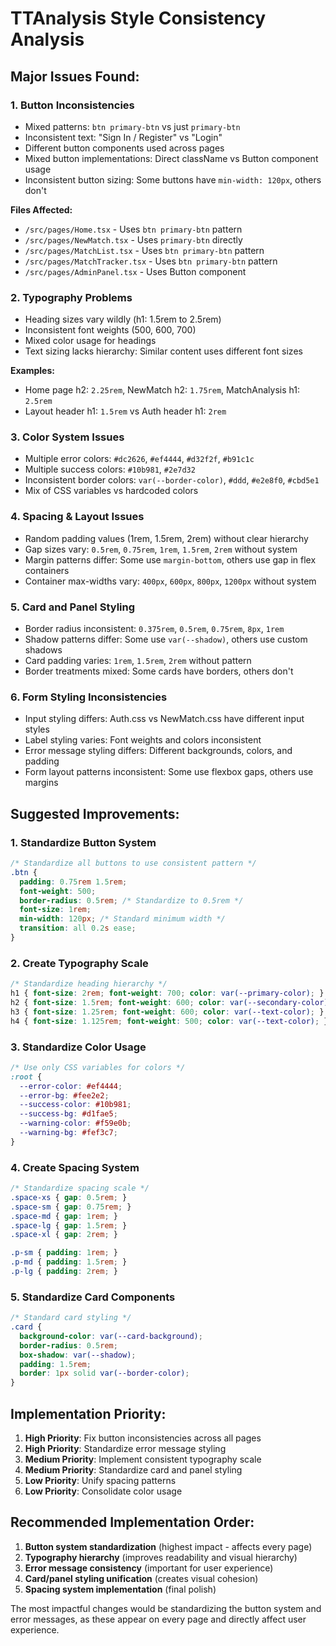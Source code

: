 # TTAnalysis Style Consistency Analysis

## **Major Issues Found:**

### **1. Button Inconsistencies**
- Mixed patterns: `btn primary-btn` vs just `primary-btn`
- Inconsistent text: "Sign In / Register" vs "Login"
- Different button components used across pages
- Mixed button implementations: Direct className vs Button component usage
- Inconsistent button sizing: Some buttons have `min-width: 120px`, others don't

**Files Affected:**
- `/src/pages/Home.tsx` - Uses `btn primary-btn` pattern
- `/src/pages/NewMatch.tsx` - Uses `primary-btn` directly  
- `/src/pages/MatchList.tsx` - Uses `btn primary-btn` pattern
- `/src/pages/MatchTracker.tsx` - Uses `btn primary-btn` pattern
- `/src/pages/AdminPanel.tsx` - Uses Button component

### **2. Typography Problems**
- Heading sizes vary wildly (h1: 1.5rem to 2.5rem)
- Inconsistent font weights (500, 600, 700)
- Mixed color usage for headings
- Text sizing lacks hierarchy: Similar content uses different font sizes

**Examples:**
- Home page h2: `2.25rem`, NewMatch h2: `1.75rem`, MatchAnalysis h1: `2.5rem`
- Layout header h1: `1.5rem` vs Auth header h1: `2rem`

### **3. Color System Issues**
- Multiple error colors: `#dc2626`, `#ef4444`, `#d32f2f`, `#b91c1c`
- Multiple success colors: `#10b981`, `#2e7d32`
- Inconsistent border colors: `var(--border-color)`, `#ddd`, `#e2e8f0`, `#cbd5e1`
- Mix of CSS variables vs hardcoded colors

### **4. Spacing & Layout Issues**
- Random padding values (1rem, 1.5rem, 2rem) without clear hierarchy
- Gap sizes vary: `0.5rem`, `0.75rem`, `1rem`, `1.5rem`, `2rem` without system
- Margin patterns differ: Some use `margin-bottom`, others use gap in flex containers
- Container max-widths vary: `400px`, `600px`, `800px`, `1200px` without system

### **5. Card and Panel Styling**
- Border radius inconsistent: `0.375rem`, `0.5rem`, `0.75rem`, `8px`, `1rem`
- Shadow patterns differ: Some use `var(--shadow)`, others use custom shadows
- Card padding varies: `1rem`, `1.5rem`, `2rem` without pattern
- Border treatments mixed: Some cards have borders, others don't

### **6. Form Styling Inconsistencies**
- Input styling differs: Auth.css vs NewMatch.css have different input styles
- Label styling varies: Font weights and colors inconsistent
- Error message styling differs: Different backgrounds, colors, and padding
- Form layout patterns inconsistent: Some use flexbox gaps, others use margins

## **Suggested Improvements:**

### **1. Standardize Button System**
```css
/* Standardize all buttons to use consistent pattern */
.btn {
  padding: 0.75rem 1.5rem;
  font-weight: 500;
  border-radius: 0.5rem; /* Standardize to 0.5rem */
  font-size: 1rem;
  min-width: 120px; /* Standard minimum width */
  transition: all 0.2s ease;
}
```

### **2. Create Typography Scale**
```css
/* Standardize heading hierarchy */
h1 { font-size: 2rem; font-weight: 700; color: var(--primary-color); }
h2 { font-size: 1.5rem; font-weight: 600; color: var(--secondary-color); }
h3 { font-size: 1.25rem; font-weight: 600; color: var(--text-color); }
h4 { font-size: 1.125rem; font-weight: 500; color: var(--text-color); }
```

### **3. Standardize Color Usage**
```css
/* Use only CSS variables for colors */
:root {
  --error-color: #ef4444;
  --error-bg: #fee2e2;
  --success-color: #10b981;
  --success-bg: #d1fae5;
  --warning-color: #f59e0b;
  --warning-bg: #fef3c7;
}
```

### **4. Create Spacing System**
```css
/* Standardize spacing scale */
.space-xs { gap: 0.5rem; }
.space-sm { gap: 0.75rem; }
.space-md { gap: 1rem; }
.space-lg { gap: 1.5rem; }
.space-xl { gap: 2rem; }

.p-sm { padding: 1rem; }
.p-md { padding: 1.5rem; }
.p-lg { padding: 2rem; }
```

### **5. Standardize Card Components**
```css
/* Standard card styling */
.card {
  background-color: var(--card-background);
  border-radius: 0.5rem;
  box-shadow: var(--shadow);
  padding: 1.5rem;
  border: 1px solid var(--border-color);
}
```

## **Implementation Priority:**

1. **High Priority**: Fix button inconsistencies across all pages
2. **High Priority**: Standardize error message styling 
3. **Medium Priority**: Implement consistent typography scale
4. **Medium Priority**: Standardize card and panel styling
5. **Low Priority**: Unify spacing patterns
6. **Low Priority**: Consolidate color usage

## **Recommended Implementation Order:**

1. **Button system standardization** (highest impact - affects every page)
2. **Typography hierarchy** (improves readability and visual hierarchy)
3. **Error message consistency** (important for user experience)
4. **Card/panel styling unification** (creates visual cohesion)
5. **Spacing system implementation** (final polish)

The most impactful changes would be standardizing the button system and error messages, as these appear on every page and directly affect user experience.